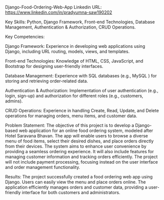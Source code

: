 Django-Food-Ordering-Web-App
Linkedin URL: https://www.linkedin.com/in/pradyumna-saw190202

Key Skills: Python, Django Framework, Front-end Technologies, Database Management, Authentication & Authorization, CRUD Operations.

Key Competencies:

Django Framework: Experience in developing web applications using Django, including URL routing, models, views, and templates.

Front-end Technologies: Knowledge of HTML, CSS, JavaScript, and Bootstrap for designing user-friendly interfaces.

Database Management: Experience with SQL databases (e.g., MySQL ) for storing and retrieving order-related data.

Authentication & Authorization: Implementation of user authentication (e.g., login, sign-up) and authorization for different roles (e.g., customers, admins).

CRUD Operations: Experience in handling Create, Read, Update, and Delete operations for managing orders, menu items, and customer data.

Problem Statement: The objective of this project is to develop a Django-based web application for an online food ordering system, modeled after Hotel Saravana Bhavan. The app will enable users to browse a diverse menu of food items, select their desired dishes, and place orders directly from their devices. The system aims to enhance user convenience by providing a seamless ordering experience. It will also include features for managing customer information and tracking orders efficiently. The project will not include payment processing, focusing instead on the user interface and order management functionality.

Results: The project successfully created a food ordering web app using Django. Users can easily view the menu and place orders online. The application efficiently manages orders and customer data, providing a user-friendly interface for both customers and administrators.
